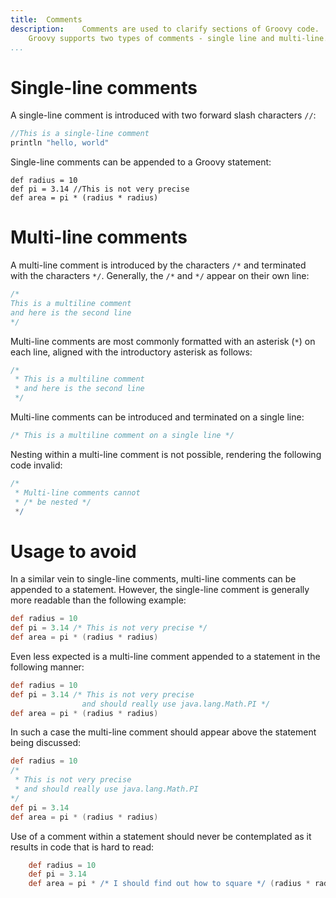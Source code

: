 ```yaml
---
title:	Comments  
description:	Comments are used to clarify sections of Groovy code.
	Groovy supports two types of comments - single line and multi-line.  
...
```


# Single-line comments
A single-line comment is introduced with two forward slash characters `//`:

```groovy
//This is a single-line comment
println "hello, world"
```
    
Single-line comments can be appended to a Groovy statement:

    def radius = 10
    def pi = 3.14 //This is not very precise
    def area = pi * (radius * radius)

# Multi-line comments
    
A multi-line comment is introduced by the characters `/*` and terminated with the characters `*/`. Generally, the `/*` and `*/` appear on their own line:

```groovy
/*
This is a multiline comment
and here is the second line
*/
```

Multi-line comments are most commonly formatted with an asterisk (`*`) on each line, aligned with the introductory asterisk as follows:

```groovy
/*
 * This is a multiline comment
 * and here is the second line
 */
```

Multi-line comments can be introduced and terminated on a single line:

```groovy
/* This is a multiline comment on a single line */
```

Nesting within a multi-line comment is not possible, rendering the following code invalid:

```groovy
/*
 * Multi-line comments cannot 
 * /* be nested */
 */
```
    
# Usage to avoid    
In a similar vein to single-line comments, multi-line comments can be appended to a statement. However, the single-line comment is generally more readable than the following example:

```groovy
def radius = 10
def pi = 3.14 /* This is not very precise */
def area = pi * (radius * radius)
```

Even less expected is a multi-line comment appended to a statement in the following manner:

```groovy
def radius = 10
def pi = 3.14 /* This is not very precise
                and should really use java.lang.Math.PI */
def area = pi * (radius * radius)
```
    
In such a case the multi-line comment should appear above the statement being discussed:

```groovy
def radius = 10
/*
 * This is not very precise
 * and should really use java.lang.Math.PI
*/
def pi = 3.14 
def area = pi * (radius * radius)    
```
    
Use of a comment within a statement should never be contemplated as it results in code that is hard to read:

```groovy
    def radius = 10
    def pi = 3.14
    def area = pi * /* I should find out how to square */ (radius * radius)
```